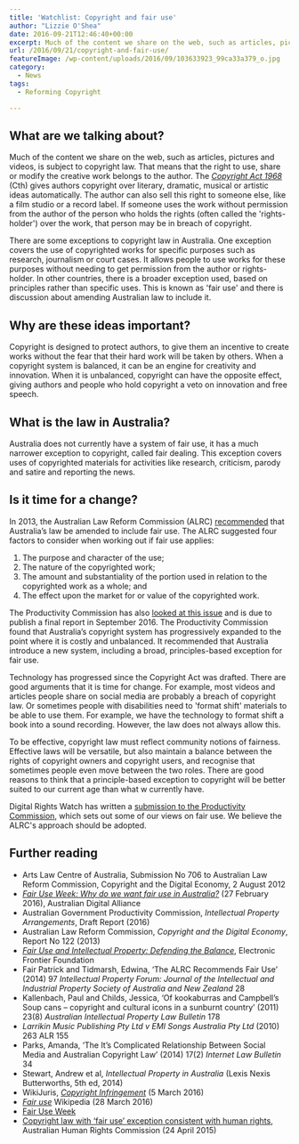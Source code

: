 ```yaml
---
title: 'Watchlist: Copyright and fair use'
author: "Lizzie O'Shea"
date: 2016-09-21T12:46:40+00:00
excerpt: Much of the content we share on the web, such as articles, pictures and videos, is subject to copyright law. Australia does not currently have a system of fair use in copyright.
url: /2016/09/21/copyright-and-fair-use/
featureImage: /wp-content/uploads/2016/09/103633923_99ca33a379_o.jpg
category:
  - News
tags:
  - Reforming Copyright

---
```

## **What are we talking about?**

Much of the content we share on the web, such as articles, pictures and videos, is subject to copyright law. That means that the right to use, share or modify the creative work belongs to the author. The [_Copyright Act 1968_][1] (Cth) gives authors copyright over literary, dramatic, musical or artistic ideas automatically. The author can also sell this right to someone else, like a film studio or a record label. If someone uses the work without permission from the author of the person who holds the rights (often called the 'rights-holder') over the work, that person may be in breach of copyright.

There are some exceptions to copyright law in Australia. One exception covers the use of copyrighted works for specific purposes such as research, journalism or court cases. It allows people to use works for these purposes without needing to get permission from the author or rights-holder. In other countries, there is a broader exception used, based on principles rather than specific uses. This is known as 'fair use' and there is discussion about amending Australian law to include it.

## **Why are these ideas important?**

Copyright is designed to protect authors, to give them an incentive to create works without the fear that their hard work will be taken by others. When a copyright system is balanced, it can be an engine for creativity and innovation. When it is unbalanced, copyright can have the opposite effect, giving authors and people who hold copyright a veto on innovation and free speech.

## **What is the law in Australia?**

Australia does not currently have a system of fair use, it has a much narrower exception to copyright, called fair dealing. This exception covers uses of copyrighted materials for activities like research, criticism, parody and satire and reporting the news.

## **Is it time for a change?**

In 2013, the Australian Law Reform Commission (ALRC) [recommended][2] that Australia&#8217;s law be amended to include fair use. The ALRC suggested four factors to consider when working out if fair use applies:

  1. The purpose and character of the use;
  2. The nature of the copyrighted work;
  3. The amount and substantiality of the portion used in relation to the copyrighted work as a whole; and
  4. The effect upon the market for or value of the copyrighted work.

The Productivity Commission has also [looked at this issue][3] and is due to publish a final report in September 2016. The Productivity Commission found that Australia&#8217;s copyright system has progressively expanded to the point where it is costly and unbalanced. It recommended that Australia introduce a new system, including a broad, principles-based exception for fair use.

Technology has progressed since the Copyright Act was drafted. There are good arguments that it is time for change. For example, most videos and articles people share on social media are probably a breach of copyright law. Or sometimes people with disabilities need to 'format shift' materials to be able to use them. For example, we have the technology to format shift a book into a sound recording. However, the law does not always allow this.

To be effective, copyright law must reflect community notions of fairness. Effective laws will be versatile, but also maintain a balance between the rights of copyright owners and copyright users, and recognise that sometimes people even move between the two roles. There are good reasons to think that a principle-based exception to copyright will be better suited to our current age than what w currently have.

Digital Rights Watch has written a [submission to the Productivity Commission][4], which sets out some of our views on fair use. We believe the ALRC's approach should be adopted.

## **Further reading**

  * Arts Law Centre of Australia, Submission No 706 to Australian Law Reform Commission, Copyright and the Digital Economy, 2 August 2012
  * [_Fair Use Week: Why do we want fair use in Australia?_][5] (27 February 2016), Australian Digital Alliance
  * Australian Government Productivity Commission, _Intellectual Property Arrangements_, Draft Report (2016)
  * Australian Law Reform Commission, _Copyright and the Digital Economy_, Report No 122 (2013)
  * [_Fair Use and Intellectual Property: Defending the Balance_][6], Electronic Frontier Foundation
  * Fair Patrick and Tidmarsh, Edwina, &#8216;The ALRC Recommends Fair Use&#8217; (2014) 97 _Intellectual Property Forum: Journal of the Intellectual and Industrial Property Society of Australia and New Zealand_ 28
  * Kallenbach, Paul and Childs, Jessica, &#8216;Of kookaburras and Campbell&#8217;s Soup cans &#8211; copyright and cultural icons in a sunburnt country&#8217; (2011) 23(8) _Australian Intellectual Property Law Bulletin_ 178
  * _Larrikin Music Publishing Pty Ltd v EMI Songs Australia Pty Ltd_ (2010) 263 ALR 155
  * Parks, Amanda, &#8216;The It&#8217;s Complicated Relationship Between Social Media and Australian Copyright Law&#8217; (2014) 17(2) _Internet Law Bulletin_ 34
  * Stewart, Andrew et al, _Intellectual Property in Australia_ (Lexis Nexis Butterworths, 5th ed, 2014)
  * WikiJuris, [_Copyright Infringement_][7] (5 March 2016)
  * [_Fair use_][8] Wikipedia (28 March 2016)
  * [Fair Use Week][9]
  * [Copyright law with &#8216;fair use&#8217; exception consistent with human rights][10], Australian Human Rights Commission (24 April 2015)

 [1]: https://www.legislation.gov.au/Series/C1968A00063
 [2]: http://www.alrc.gov.au/publications/copyright-report-122
 [3]: http://www.pc.gov.au/inquiries/current/intellectual-property#report
 [4]: http://digitalrightswatch.org.au/2016/06/08/254/
 [5]: http://digital.org.au/content/fair-use-week-why-do-we-want-fair-use-australia%3E
 [6]: https://www.eff.org/issues/intellectual-property
 [7]: http://wikijuris.net/ausip/copyrightinfringement
 [8]: https://en.wikipedia.org/wiki/Fair_use
 [9]: http://fairuseweek.org
 [10]: https://www.humanrights.gov.au/news/stories/copyright-law-fair-use-exception-consistent-human-rights
